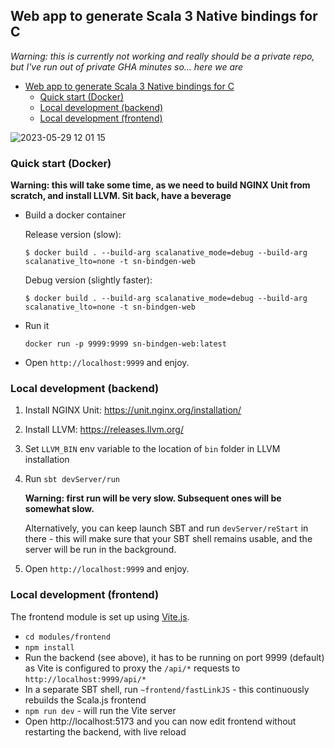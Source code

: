 ## Web app to generate Scala 3 Native bindings for C

_Warning: this is currently not working and really should be a private repo, but I've run out of private GHA minutes so... here we are_

<!--toc:start-->
- [Web app to generate Scala 3 Native bindings for C](#web-app-to-generate-scala-3-native-bindings-for-c)
  - [Quick start (Docker)](#quick-start-docker)
  - [Local development (backend)](#local-development-backend)
  - [Local development (frontend)](#local-development-frontend)
<!--toc:end-->

![2023-05-29 12 01 15](https://github.com/indoorvivants/sn-bindgen-web/assets/1052965/85d0144c-f431-49e3-a45c-b644fc642cf7)

### Quick start (Docker)

**Warning: this will take some time, as we need to build NGINX Unit from scratch, and install LLVM. Sit back, have a beverage**

- Build a docker container

    Release version (slow):

    ```
    $ docker build . --build-arg scalanative_mode=debug --build-arg scalanative_lto=none -t sn-bindgen-web
    ```

    Debug version (slightly faster):

    ```
    $ docker build . --build-arg scalanative_mode=debug --build-arg scalanative_lto=none -t sn-bindgen-web
    ```
- Run it 

    ```
    docker run -p 9999:9999 sn-bindgen-web:latest
    ```
- Open `http://localhost:9999` and enjoy.

### Local development (backend)

1. Install NGINX Unit: https://unit.nginx.org/installation/
2. Install LLVM: https://releases.llvm.org/
3. Set `LLVM_BIN` env variable to the location of `bin` folder in LLVM installation
4. Run `sbt devServer/run`

   **Warning: first run will be very slow. Subsequent ones will be somewhat slow.**

   Alternatively, you can keep launch SBT and run `devServer/reStart` in there - this 
   will make sure that your SBT shell remains usable, and the server will be run in the background.

5. Open `http://localhost:9999` and enjoy.

### Local development (frontend)

The frontend module is set up using [Vite.js](https://vitejs.dev/).

- `cd modules/frontend`
- `npm install`
- Run the backend (see above), it has to be running on port 9999 (default) 
  as Vite is configured to proxy the `/api/*` requests to `http://localhost:9999/api/*`
- In a separate SBT shell, run `~frontend/fastLinkJS` - this continuously rebuilds the Scala.js frontend
- `npm run dev` - will run the Vite server 
- Open http://localhost:5173 and you can now edit frontend without restarting the backend, with live reload

